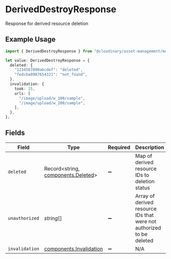 # DerivedDestroyResponse

Response for derived resource deletion

## Example Usage

```typescript
import { DerivedDestroyResponse } from "@cloudinary/asset-management/models/components";

let value: DerivedDestroyResponse = {
  deleted: {
    "1234567890abcdef": "deleted",
    "fedcba0987654321": "not_found",
  },
  invalidation: {
    took: 25,
    urls: [
      "/image/upload/w_100/sample",
      "/image/upload/w_200/sample",
    ],
  },
};
```

## Fields

| Field                                                                    | Type                                                                     | Required                                                                 | Description                                                              | Example                                                                  |
| ------------------------------------------------------------------------ | ------------------------------------------------------------------------ | ------------------------------------------------------------------------ | ------------------------------------------------------------------------ | ------------------------------------------------------------------------ |
| `deleted`                                                                | Record<string, [components.Deleted](../../models/components/deleted.md)> | :heavy_minus_sign:                                                       | Map of derived resource IDs to deletion status                           | {<br/>"1234567890abcdef": "deleted",<br/>"fedcba0987654321": "not_found"<br/>} |
| `unauthorized`                                                           | *string*[]                                                               | :heavy_minus_sign:                                                       | Array of derived resource IDs that were not authorized to be deleted     |                                                                          |
| `invalidation`                                                           | [components.Invalidation](../../models/components/invalidation.md)       | :heavy_minus_sign:                                                       | N/A                                                                      |                                                                          |
